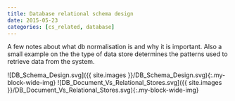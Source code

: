```yaml
---
title: Database relational schema design
date: 2015-05-23
categories: [cs_related, database]
---
```


A few notes about what db normalisation is and why it is important.
Also a small example on the the type of data store determines the patterns used
to retrieve data from the system.

![DB_Schema_Design.svg]({{ site.images }}/DB_Schema_Design.svg){:.my-block-wide-img}
![DB_Document_Vs_Relational_Stores.svg]({{ site.images }}/DB_Document_Vs_Relational_Stores.svg){:.my-block-wide-img}
